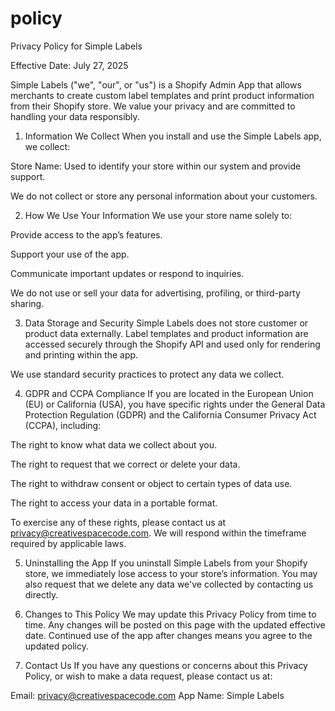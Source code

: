 # policy
Privacy Policy for Simple Labels

Effective Date: July 27, 2025

Simple Labels ("we", "our", or "us") is a Shopify Admin App that allows merchants to create custom label templates and print product information from their Shopify store. We value your privacy and are committed to handling your data responsibly.

1. Information We Collect
When you install and use the Simple Labels app, we collect:

Store Name: Used to identify your store within our system and provide support.

We do not collect or store any personal information about your customers.

2. How We Use Your Information
We use your store name solely to:

Provide access to the app’s features.

Support your use of the app.

Communicate important updates or respond to inquiries.

We do not use or sell your data for advertising, profiling, or third-party sharing.

3. Data Storage and Security
Simple Labels does not store customer or product data externally. Label templates and product information are accessed securely through the Shopify API and used only for rendering and printing within the app.

We use standard security practices to protect any data we collect.

4. GDPR and CCPA Compliance
If you are located in the European Union (EU) or California (USA), you have specific rights under the General Data Protection Regulation (GDPR) and the California Consumer Privacy Act (CCPA), including:

The right to know what data we collect about you.

The right to request that we correct or delete your data.

The right to withdraw consent or object to certain types of data use.

The right to access your data in a portable format.

To exercise any of these rights, please contact us at privacy@creativespacecode.com. We will respond within the timeframe required by applicable laws.

5. Uninstalling the App
If you uninstall Simple Labels from your Shopify store, we immediately lose access to your store’s information. You may also request that we delete any data we've collected by contacting us directly.

6. Changes to This Policy
We may update this Privacy Policy from time to time. Any changes will be posted on this page with the updated effective date. Continued use of the app after changes means you agree to the updated policy.

7. Contact Us
If you have any questions or concerns about this Privacy Policy, or wish to make a data request, please contact us at:

Email: privacy@creativespacecode.com
App Name: Simple Labels

